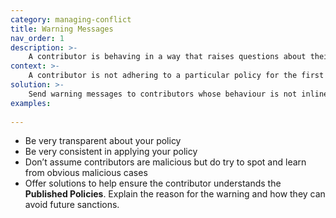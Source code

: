 ```yaml
---
category: managing-conflict
title: Warning Messages
nav_order: 1
description: >-
    A contributor is behaving in a way that raises questions about their understanding of your Published Policies.
context: >-
    A contributor is not adhering to a particular policy for the first time, and is not under any other sanction such as a block or a ban. It could also be that it is only a minor issue.
solution: >-
    Send warning messages to contributors whose behaviour is not inline with the project’s **Published Policies**. Contact them directly via email or another standard communication method as a private/direct message. 
examples:
    
---
```


* Be very transparent about your policy
* Be very consistent in applying your policy
* Don’t assume contributors are malicious but do try to spot and learn from obvious malicious cases
* Offer solutions to help ensure the contributor understands the **Published Policies**. Explain the reason for the warning and how they can avoid future sanctions.
